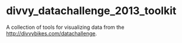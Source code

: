 divvy_datachallenge_2013_toolkit
================================

A collection of tools for visualizing data from the http://divvybikes.com/datachallenge.
